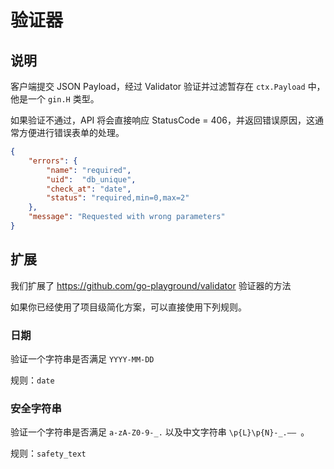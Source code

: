 # 验证器

## 说明
客户端提交 JSON Payload，经过 Validator 验证并过滤暂存在 `ctx.Payload` 中，他是一个 `gin.H` 类型。

如果验证不通过，API 将会直接响应 StatusCode = 406，并返回错误原因，这通常方便进行错误表单的处理。

```json
{
    "errors": {
        "name": "required",
        "uid":  "db_unique",
        "check_at": "date",
        "status": "required,min=0,max=2"
    },
    "message": "Requested with wrong parameters"
}
```

## 扩展

我们扩展了 https://github.com/go-playground/validator 验证器的方法

如果你已经使用了项目级简化方案，可以直接使用下列规则。

### 日期
验证一个字符串是否满足 `YYYY-MM-DD`

规则：`date`

### 安全字符串
验证一个字符串是否满足 `a-zA-Z0-9-_.` 以及中文字符串 `\p{L}\p{N}-_.—— `。

规则：`safety_text`
